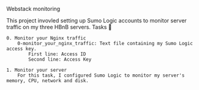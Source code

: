 Webstack monitoring

This project invovled setting up Sumo Logic accounts to monitor server traffic on my three HBnB servers.
Tasks 📃

    0. Monitor your Nginx traffic
        0-monitor_your_nginx_traffic: Text file containing my Sumo Logic access key.
            First line: Access ID
            Second line: Access Key

    1. Monitor your server
        For this task, I configured Sumo Logic to monitor my server's memory, CPU, network and disk.

